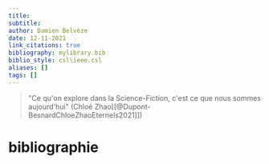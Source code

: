```yaml
---
title: 
subtitle:
author: Damien Belvèze
date: 12-11-2021
link_citations: true
bibliography: mylibrary.bib
biblio_style: csl\ieee.csl
aliases: []
tags: []
---
```



>"Ce qu'on explore dans la Science-Fiction, c'est ce que nous sommes aujourd'hui" (Chloé Zhao[[@Dupont-BesnardChloeZhaoEternels2021]])




# bibliographie

